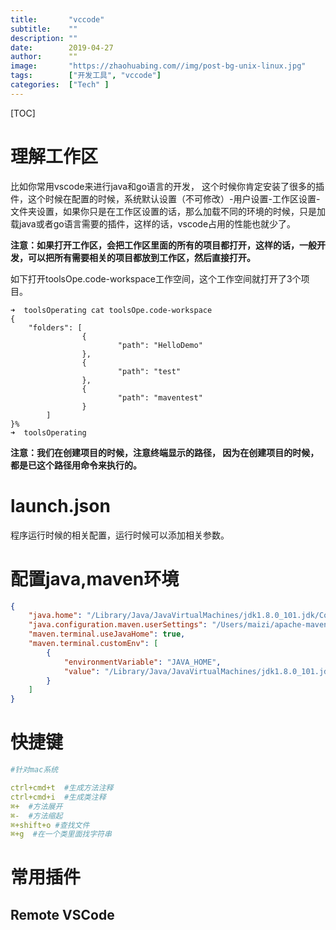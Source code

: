 ```yaml
---
title:       "vccode"
subtitle:    ""
description: ""
date:        2019-04-27
author:      ""
image:       "https://zhaohuabing.com//img/post-bg-unix-linux.jpg"
tags:        ["开发工具", "vccode"]
categories:  ["Tech" ]
---
```


[TOC]

# 理解工作区

比如你常用vscode来进行java和go语言的开发， 这个时候你肯定安装了很多的插件，这个时候在配置的时候，系统默认设置（不可修改）-用户设置-工作区设置-文件夹设置，如果你只是在工作区设置的话，那么加载不同的环境的时候，只是加载java或者go语言需要的插件，这样的话，vscode占用的性能也就少了。 

**注意：如果打开工作区，会把工作区里面的所有的项目都打开，这样的话，一般开发，可以把所有需要相关的项目都放到工作区，然后直接打开。** 

如下打开toolsOpe.code-workspace工作空间，这个工作空间就打开了3个项目。

```shell
➜  toolsOperating cat toolsOpe.code-workspace 
{
    "folders": [
                {
                        "path": "HelloDemo"
                },
                {
                        "path": "test"
                },
                {
                        "path": "maventest"
                }
        ]
}%                                                                                                                                        
➜  toolsOperating 
```

**注意：我们在创建项目的时候，注意终端显示的路径， 因为在创建项目的时候，都是已这个路径用命令来执行的。**



# launch.json 

程序运行时候的相关配置，运行时候可以添加相关参数。

# 配置java,maven环境 

```json
{
    "java.home": "/Library/Java/JavaVirtualMachines/jdk1.8.0_101.jdk/Contents/Home",
    "java.configuration.maven.userSettings": "/Users/maizi/apache-maven-3.3.9/conf/settings.xml",
    "maven.terminal.useJavaHome": true,
    "maven.terminal.customEnv": [
        {
            "environmentVariable": "JAVA_HOME",
            "value": "/Library/Java/JavaVirtualMachines/jdk1.8.0_101.jdk/Contents/Home"
        }
    ]
}
```

# 快捷键

```yaml
#针对mac系统

ctrl+cmd+t  #生成方法注释
ctrl+cmd+i  #生成类注释
⌘+  #方法展开
⌘-  #方法缩起
⌘+shift+o #查找文件
⌘+g  #在一个类里面找字符串

```



# 常用插件

## Remote VSCode  

















